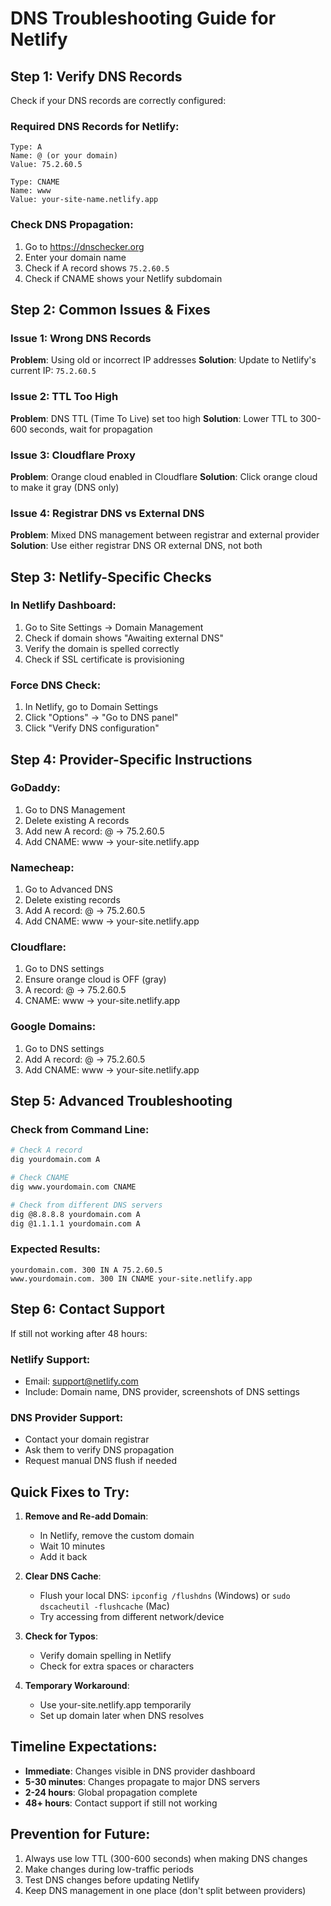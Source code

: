 # DNS Troubleshooting Guide for Netlify

## Step 1: Verify DNS Records

Check if your DNS records are correctly configured:

### Required DNS Records for Netlify:
```
Type: A
Name: @ (or your domain)
Value: 75.2.60.5

Type: CNAME  
Name: www
Value: your-site-name.netlify.app
```

### Check DNS Propagation:
1. Go to https://dnschecker.org
2. Enter your domain name
3. Check if A record shows `75.2.60.5`
4. Check if CNAME shows your Netlify subdomain

## Step 2: Common Issues & Fixes

### Issue 1: Wrong DNS Records
**Problem**: Using old or incorrect IP addresses
**Solution**: Update to Netlify's current IP: `75.2.60.5`

### Issue 2: TTL Too High
**Problem**: DNS TTL (Time To Live) set too high
**Solution**: Lower TTL to 300-600 seconds, wait for propagation

### Issue 3: Cloudflare Proxy
**Problem**: Orange cloud enabled in Cloudflare
**Solution**: Click orange cloud to make it gray (DNS only)

### Issue 4: Registrar DNS vs External DNS
**Problem**: Mixed DNS management between registrar and external provider
**Solution**: Use either registrar DNS OR external DNS, not both

## Step 3: Netlify-Specific Checks

### In Netlify Dashboard:
1. Go to Site Settings → Domain Management
2. Check if domain shows "Awaiting external DNS"
3. Verify the domain is spelled correctly
4. Check if SSL certificate is provisioning

### Force DNS Check:
1. In Netlify, go to Domain Settings
2. Click "Options" → "Go to DNS panel"
3. Click "Verify DNS configuration"

## Step 4: Provider-Specific Instructions

### GoDaddy:
1. Go to DNS Management
2. Delete existing A records
3. Add new A record: @ → 75.2.60.5
4. Add CNAME: www → your-site.netlify.app

### Namecheap:
1. Go to Advanced DNS
2. Delete existing records
3. Add A record: @ → 75.2.60.5
4. Add CNAME: www → your-site.netlify.app

### Cloudflare:
1. Go to DNS settings
2. Ensure orange cloud is OFF (gray)
3. A record: @ → 75.2.60.5
4. CNAME: www → your-site.netlify.app

### Google Domains:
1. Go to DNS settings
2. Add A record: @ → 75.2.60.5
3. Add CNAME: www → your-site.netlify.app

## Step 5: Advanced Troubleshooting

### Check from Command Line:
```bash
# Check A record
dig yourdomain.com A

# Check CNAME
dig www.yourdomain.com CNAME

# Check from different DNS servers
dig @8.8.8.8 yourdomain.com A
dig @1.1.1.1 yourdomain.com A
```

### Expected Results:
```
yourdomain.com. 300 IN A 75.2.60.5
www.yourdomain.com. 300 IN CNAME your-site.netlify.app
```

## Step 6: Contact Support

If still not working after 48 hours:

### Netlify Support:
- Email: support@netlify.com
- Include: Domain name, DNS provider, screenshots of DNS settings

### DNS Provider Support:
- Contact your domain registrar
- Ask them to verify DNS propagation
- Request manual DNS flush if needed

## Quick Fixes to Try:

1. **Remove and Re-add Domain**:
   - In Netlify, remove the custom domain
   - Wait 10 minutes
   - Add it back

2. **Clear DNS Cache**:
   - Flush your local DNS: `ipconfig /flushdns` (Windows) or `sudo dscacheutil -flushcache` (Mac)
   - Try accessing from different network/device

3. **Check for Typos**:
   - Verify domain spelling in Netlify
   - Check for extra spaces or characters

4. **Temporary Workaround**:
   - Use your-site.netlify.app temporarily
   - Set up domain later when DNS resolves

## Timeline Expectations:

- **Immediate**: Changes visible in DNS provider dashboard
- **5-30 minutes**: Changes propagate to major DNS servers
- **2-24 hours**: Global propagation complete
- **48+ hours**: Contact support if still not working

## Prevention for Future:

1. Always use low TTL (300-600 seconds) when making DNS changes
2. Make changes during low-traffic periods
3. Test DNS changes before updating Netlify
4. Keep DNS management in one place (don't split between providers)